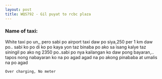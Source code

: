 ```yaml
---
layout: post
title: WQS792 - Gil puyat to rcbc plaza
---
```


### Name of taxi: 

White taxi po un,, pero sabi po airport taxi daw po siya,250 per 1 km daw po.. sabi ko po di ko po kaya yon taz binaba po ako sa isang kalye taz siningil po ako ng 2350 po..sabi po nya kailangan ko daw pong bayaran,.. tapos nong nabayaran ko na po agad agad na po akong pinababa at umalis na po agad

```Over charging, No meter```
